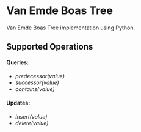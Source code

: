 # Van Emde Boas Tree

Van Emde Boas Tree implementation using Python.

## Supported Operations

#### Queries:

* *predecessor(value)*
* *successor(value)*
* *contains(value)*

#### Updates:

* *insert(value)*
* *delete(value)*
